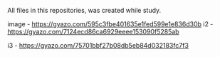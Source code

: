 All files in this repositories, was created while study. 

image - https://gyazo.com/595c3fbe401635e1fed599e1e836d30b
i2 - https://gyazo.com/7124ecd86ca6929eeee153090f5285ab

i3 - https://gyazo.com/75701bbf27b08db5eb84d032183fc7f3
